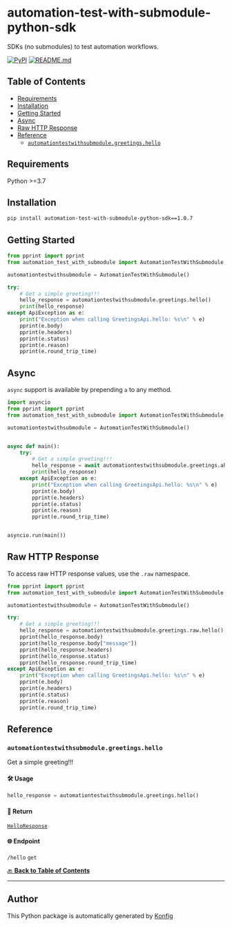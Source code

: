 # automation-test-with-submodule-python-sdk<a id="automation-test-with-submodule-python-sdk"></a>

SDKs (no submodules) to test automation workflows.


[![PyPI](https://img.shields.io/badge/PyPI-v1.0.7-blue)](https://pypi.org/project/automation-test-with-submodule-python-sdk/1.0.7)
[![README.md](https://img.shields.io/badge/README-Click%20Here-green)](https://github.com/eddiechayes/automation-test/tree/main/python#readme)

## Table of Contents<a id="table-of-contents"></a>

<!-- toc -->

- [Requirements](#requirements)
- [Installation](#installation)
- [Getting Started](#getting-started)
- [Async](#async)
- [Raw HTTP Response](#raw-http-response)
- [Reference](#reference)
  * [`automationtestwithsubmodule.greetings.hello`](#automationtestwithsubmodulegreetingshello)

<!-- tocstop -->

## Requirements<a id="requirements"></a>

Python >=3.7

## Installation<a id="installation"></a>

```sh
pip install automation-test-with-submodule-python-sdk==1.0.7
```

## Getting Started<a id="getting-started"></a>

```python
from pprint import pprint
from automation_test_with_submodule import AutomationTestWithSubmodule, ApiException

automationtestwithsubmodule = AutomationTestWithSubmodule()

try:
    # Get a simple greeting!!!
    hello_response = automationtestwithsubmodule.greetings.hello()
    print(hello_response)
except ApiException as e:
    print("Exception when calling GreetingsApi.hello: %s\n" % e)
    pprint(e.body)
    pprint(e.headers)
    pprint(e.status)
    pprint(e.reason)
    pprint(e.round_trip_time)
```

## Async<a id="async"></a>

`async` support is available by prepending `a` to any method.

```python
import asyncio
from pprint import pprint
from automation_test_with_submodule import AutomationTestWithSubmodule, ApiException

automationtestwithsubmodule = AutomationTestWithSubmodule()


async def main():
    try:
        # Get a simple greeting!!!
        hello_response = await automationtestwithsubmodule.greetings.ahello()
        print(hello_response)
    except ApiException as e:
        print("Exception when calling GreetingsApi.hello: %s\n" % e)
        pprint(e.body)
        pprint(e.headers)
        pprint(e.status)
        pprint(e.reason)
        pprint(e.round_trip_time)


asyncio.run(main())
```

## Raw HTTP Response<a id="raw-http-response"></a>

To access raw HTTP response values, use the `.raw` namespace.

```python
from pprint import pprint
from automation_test_with_submodule import AutomationTestWithSubmodule, ApiException

automationtestwithsubmodule = AutomationTestWithSubmodule()

try:
    # Get a simple greeting!!!
    hello_response = automationtestwithsubmodule.greetings.raw.hello()
    pprint(hello_response.body)
    pprint(hello_response.body["message"])
    pprint(hello_response.headers)
    pprint(hello_response.status)
    pprint(hello_response.round_trip_time)
except ApiException as e:
    print("Exception when calling GreetingsApi.hello: %s\n" % e)
    pprint(e.body)
    pprint(e.headers)
    pprint(e.status)
    pprint(e.reason)
    pprint(e.round_trip_time)
```


## Reference<a id="reference"></a>
### `automationtestwithsubmodule.greetings.hello`<a id="automationtestwithsubmodulegreetingshello"></a>

Get a simple greeting!!!

#### 🛠️ Usage<a id="🛠️-usage"></a>

```python
hello_response = automationtestwithsubmodule.greetings.hello()
```

#### 🔄 Return<a id="🔄-return"></a>

[`HelloResponse`](./automation_test_with_submodule/pydantic/hello_response.py)

#### 🌐 Endpoint<a id="🌐-endpoint"></a>

`/hello` `get`

[🔙 **Back to Table of Contents**](#table-of-contents)

---


## Author<a id="author"></a>
This Python package is automatically generated by [Konfig](https://konfigthis.com)
